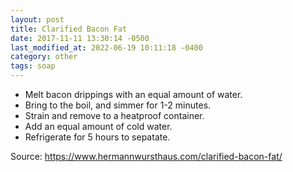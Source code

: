 ```yaml
---
layout: post
title: Clarified Bacon Fat
date: 2017-11-11 13:30:14 -0500
last_modified_at: 2022-06-19 10:11:18 -0400
category: other
tags: soap
---
```


  * Melt bacon drippings with an equal amount of water.
  * Bring to the boil, and simmer for 1-2 minutes.
  * Strain and remove to a heatproof container.
  * Add an equal amount of cold water.
  * Refrigerate for 5 hours to sepatate.

Source: <https://www.hermannwursthaus.com/clarified-bacon-fat/>
